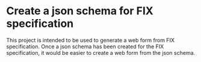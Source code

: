 # Create a json schema for FIX specification

This project is intended to be used to generate a web form from FIX specification.
Once a json schema has been created for the FIX specification, it would be easier to create a web form from the json schema.
